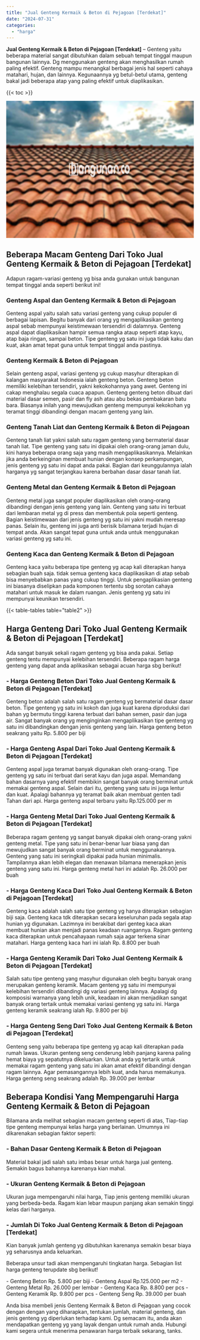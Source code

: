```yaml
---
title: "Jual Genteng Kermaik & Beton di Pejagoan [Terdekat]"
date: "2024-07-31"
categories: 
  - "harga"
---
```


**Jual Genteng Kermaik & Beton di Pejagoan \[Terdekat\]** – Genteng yaitu beberapa material sangat dibutuhkan dalam sebuah tempat tinggal maupun bangunan lainnya. Dg menggunakan genteng akan menghasilkan rumah paling efektif. Genteng mampu menangkal berbagai jenis hal seperti cahaya matahari, hujan, dan lainnya. Kegunaannya yg betul-betul utama, genteng bakal jadi beberapa atap yang paling efektif untuk diaplikasikan.

{{< toc >}}

![Jual Genteng Kermaik & Beton di Pejagoan [Terdekat]](/images/genteng-minimalis-murah32.png)

## Beberapa Macam Genteng Dari Toko Jual Genteng Kermaik & Beton di Pejagoan \[Terdekat\]

Adapun ragam-variasi genteng yg bisa anda gunakan untuk bangunan tempat tinggal anda seperti berikut ini!

### Genteng Aspal dan Genteng Kermaik & Beton di Pejagoan

Genteng aspal yaitu salah satu variasi genteng yang cukup populer di berbagai lapisan. Begitu banyak dari orang yg mengaplikasikan genteng aspal sebab mempunyai keistimewaan tersendiri di dalamnya. Genteng aspal dapat diaplikasikan hampir semua rangka ataup seperti atap kayu, atap baja ringan, sampai beton. Tipe genteng yg satu ini juga tidak kaku dan kuat, akan amat tepat guna untuk tempat tinggal anda pastinya.

### Genteng Kermaik & Beton di Pejagoan

Selain genteng aspal, variasi genteng yg cukup masyhur diterapkan di kalangan masyarakat Indonesia ialah genteng beton. Genteng beton memiliki kelebihan tersendiri, yakni kekokohannya yang awet. Genteng ini cakap menghalau segala cuaca apapun. Genteng genteng beton dibuat dari material dasar semen, pasir dan fly ash atau abu bekas pembakaran batu bara. Biasanya inilah yang mewujudkan genteng mempunyai kekokohan yg teramat tinggi dibandingi dengan macam genteng yang lain.

### Genteng Tanah Liat dan Genteng Kermaik & Beton di Pejagoan

Genteng tanah liat yakni salah satu ragam genteng yang bermaterial dasar tanah liat. Tipe genteng yang satu ini dipakai oleh orang-orang jaman dulu, kini hanya beberapa orang saja yang masih mengaplikasikannya. Melainkan jika anda berkeinginan membuat hunian dengan konsep perkampungan, jenis genteng yg satu ini dapat anda pakai. Bagian dari keunggulannya ialah harganya yg sangat terjangkau karena berbahan dasar dasar tanah liat.

### Genteng Metal dan Genteng Kermaik & Beton di Pejagoan

Genteng metal juga sangat populer diaplikasikan oleh orang-orang dibandingi dengan jenis genteng yang lain. Genteng yang satu ini terbuat dari lembaran metal yg di press dan membentuk pola seperti genteng. Bagian keistimewaan dari jenis genteng yg satu ini yakni mudah meresap panas. Selain itu, genteng ini juga anti berisik bilamana terjadi hujan di tempat anda. Akan sangat tepat guna untuk anda untuk menggunakan variasi genteng yg satu ini.

### Genteng Kaca dan Genteng Kermaik & Beton di Pejagoan

Genteng kaca yaitu beberapa tipe genteng yg acap kali diterapkan hanya sebagian buah saja. tidak semua genteng kaca diaplikasikan di atap sebab bisa menyebabkan panas yang cukup tinggi. Untuk pengaplikasian genteng ini biasanya diselipkan pada komponen tertentu sbg sorotan cahaya matahari untuk masuk ke dalam ruangan. Jenis genteng yg satu ini mempunyai keunikan tersendiri.

{{< table-tables table="table2" >}}

## Harga Genteng Dari Toko Jual Genteng Kermaik & Beton di Pejagoan \[Terdekat\]

Ada sangat banyak sekali ragam genteng yg bisa anda pakai. Setiap genteng tentu mempunyai kelebihan tersendiri. Beberapa ragam harga genteng yang dapat anda aplikasikan sebagai acuan harga sbg berikut!

### \- Harga Genteng Beton Dari Toko Jual Genteng Kermaik & Beton di Pejagoan \[Terdekat\]

Genteng beton adalah salah satu ragam genteng yg bermaterial dasar dasar beton. Tipe genteng yg satu ini kokoh dan juga kuat karena diproduksi dari bahan yg bermutu tinggi karena terbuat dari bahan semen, pasir dan juga air. Sangat banyak orang yg menginginkan mengaplikasikan tipe genteng yg satu ini dibandingkan dengan jenis genteng yang lain. Harga genteng beton seakrang yaitu Rp. 5.800 per biji

### \- Harga Genteng Aspal Dari Toko Jual Genteng Kermaik & Beton di Pejagoan \[Terdekat\]

Genteng aspal juga teramat banyak digunakan oleh orang-orang. Tipe genteng yg satu ini terbuat dari serat kayu dan juga aspal. Memandang bahan dasarnya yang efektif membikin sangat banyak orang berminat untuk memakai genteng aspal. Selain dari itu, genteng yang satu ini juga lentur dan kuat. Apalagi bahannya yg teramat baik akan membuat genten tadi Tahan dari api. Harga genteng aspal terbaru yaitu Rp.125.000 per m

### \- Harga Genteng Metal Dari Toko Jual Genteng Kermaik & Beton di Pejagoan \[Terdekat\]

Beberapa ragam genteng yg sangat banyak dipakai oleh orang-orang yakni genteng metal. Tipe yang satu ini benar-benar luar biasa yang dan mewujudkan sangat banyak orang berminat untuk menggunakannya. Genteng yang satu ini seringkali dipakai pada hunian minimalis. Tampilannya akan lebih elegan dan menawan bilamana menerapkan jenis genteng yang satu ini. Harga genteng metal hari ini adalah Rp. 26.000 per buah

### \- Harga Genteng Kaca Dari Toko Jual Genteng Kermaik & Beton di Pejagoan \[Terdekat\]

Genteng kaca adalah salah satu tipe genteng yg hanya diterapkan sebagian biji saja. Genteng kaca tdk diterapkan secara keseluruhan pada segala atap hunian yg digunakan. Lazimnya ini berakibat dari genteg kaca akan membuat hunian akan menjadi panas keadaan ruangannya. Ragam genteng kaca diterapkan untuk pencahayaan rumah saja agar terkena sinar matahari. Harga genteng kaca hari ini ialah Rp. 8.800 per buah

### \- Harga Genteng Keramik Dari Toko Jual Genteng Kermaik & Beton di Pejagoan \[Terdekat\]

Salah satu tipe genteng yang masyhur digunakan oleh begitu banyak orang merupakan genteng keramik. Macam genteng yg satu ini mempunyai kelebihan tersendiri dibandingi dg variasi genteng lainnya. Apalagi dg komposisi warnanya yang lebih unik, keadaan ini akan menjadikan sangat banyak orang tertaik untuk memakai variasi genteng yg satu ini. Harga genteng keramik seakrang ialah Rp. 9.800 per biji

### \- Harga Genteng Seng Dari Toko Jual Genteng Kermaik & Beton di Pejagoan \[Terdekat\]

Genteng seng yaitu beberapa tipe genteng yg acap kali diterapkan pada rumah lawas. Ukuran genteng seng cenderung lebih panjang karena paling hemat biaya yg sepatutnya dikeluarkan. Untuk anda yg tertarik untuk memakai ragam genteng yang satu ini akan amat efektif dibandingi dengan ragam lainnya. Agar pemasangannya lebih kuat, anda harus memakunya. Harga genteng seng seakrang adalah Rp. 39.000 per lembar

## Beberapa Kondisi Yang Mempengaruhi Harga Genteng Kermaik & Beton di Pejagoan

Bilamana anda melihat sebagian macam genteng seperti di atas, Tiap-tiap tipe genteng mempunyai kelas harga yang berlainan. Umumnya ini dikarenakan sebagian faktor seperti:

### \- Bahan Dasar Genteng Kermaik & Beton di Pejagoan

Material bakal jadi salah satu imbas besar untuk harga jual genteng. Semakin bagus bahannya karenanya kian mahal.

### \- Ukuran Genteng Kermaik & Beton di Pejagoan

Ukuran juga mempengaruhi nilai harga, Tiap jenis genteng memiliki ukuran yang berbeda-beda. Ragam kian lebar maupun panjang akan semakin tinggi kelas dari harganya.

### \- Jumlah Di Toko Jual Genteng Kermaik & Beton di Pejagoan \[Terdekat\]

Kian banyak jumlah genteng yg dibutuhkan karenanya semakin besar biaya yg seharusnya anda keluarkan.

Beberapa unsur tadi akan mempengaruhi tingkatan harga. Sebagian list harga genteng terupdate sbg berikut!

\- Genteng Beton Rp. 5.800 per biji - Genteng Aspal Rp.125.000 per m2 - Genteng Metal Rp. 26.000 per lembar - Genteng Kaca Rp. 8.800 per pcs - Genteng Keramik Rp. 9.800 per pcs - Genteng Seng Rp. 39.000 per buah

Anda bisa membeli jenis Genteng Kermaik & Beton di Pejagoan yang cocok dengan dengan yang diharapkan, tentukan jumlah, material genteng, dan jenis genteng yg diperlukan terhadap kami. Dg semacam itu, anda akan mendapatkan genteng yg yang layak dengan untuk rumah anda. Hubungi kami segera untuk menerima penawaran harga terbaik sekarang, tanks.
